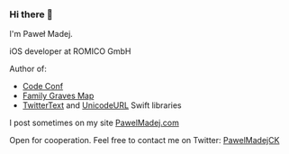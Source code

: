 ### Hi there 👋

I'm Paweł Madej.

iOS developer at ROMICO GmbH

Author of:
* [Code Conf](http://bit.ly/codeconfapp)
* [Family Graves Map](http://bit.ly/fgmapp)
* [TwitterText](https://github.com/nysander/twitter-text) and [UnicodeURL](https://github.com/nysander/UnicodeURL) Swift libraries

I post sometimes on my site [PawelMadej.com](https://pawelmadej.com)

Open for cooperation. Feel free to contact me on Twitter: [PawelMadejCK](https://twitter.com/PawelMadejCK)
<!--
**nysander/nysander** is a ✨ _special_ ✨ repository because its `README.md` (this file) appears on your GitHub profile.

Here are some ideas to get you started:

- 🔭 I’m currently working on ...
- 🌱 I’m currently learning ...
- 👯 I’m looking to collaborate on ...
- 🤔 I’m looking for help with ...
- 💬 Ask me about ...
- 📫 How to reach me: ...
- 😄 Pronouns: ...
- ⚡ Fun fact: ...
-->
